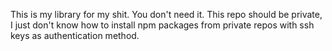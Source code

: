 This is my library for my shit. You don't need it. This repo should be private, I just don't know how to install npm packages from private repos with ssh keys as authentication method.